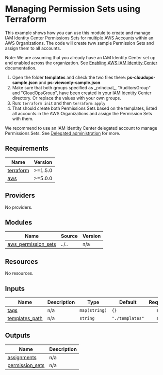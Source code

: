 <!-- BEGIN_TF_DOCS -->
# Managing Permission Sets using Terraform

This example shows how you can use this module to create and manage IAM Identity Center Permissions Sets for multiple AWS Accounts within an AWS Organizations. The code will create tww sample Permission Sets and assign them to all accounts.

Note: We are assuming that you already have an IAM Identity Center set up and enabled across the organization. See [Enabling AWS IAM Identity Center](https://docs.aws.amazon.com/singlesignon/latest/userguide/get-set-up-for-idc.html) documentation.

1. Open the folder **templates** and check the two files there: **ps-cloudops-sample.json** and **ps-viewonly-sample.json**
2. Make sure that both groups specified as \_principal\_, "AuditorsGroup" and "CloudOpsGroup", have been created in your IAM Identity Center directory. Or replace the values with your own groups.
3. Run: `terraform init` and then `terraform apply`
4. That should create both Permissions Sets based on the templates, listed all accounts in the AWS Organizations and assign the Permission Sets with them.

We recommend to use an IAM Identity Center delegated account to manage Permissions Sets. See [Delegated administration](https://docs.aws.amazon.com/singlesignon/latest/userguide/delegated-admin.html) for more.

## Requirements

| Name | Version |
|------|---------|
| <a name="requirement_terraform"></a> [terraform](#requirement\_terraform) | >=1.5.0 |
| <a name="requirement_aws"></a> [aws](#requirement\_aws) | >=5.0.0 |

## Providers

No providers.

## Modules

| Name | Source | Version |
|------|--------|---------|
| <a name="module_aws_permission_sets"></a> [aws\_permission\_sets](#module\_aws\_permission\_sets) | ../.. | n/a |

## Resources

No resources.

## Inputs

| Name | Description | Type | Default | Required |
|------|-------------|------|---------|:--------:|
| <a name="input_tags"></a> [tags](#input\_tags) | n/a | `map(string)` | `{}` | no |
| <a name="input_templates_path"></a> [templates\_path](#input\_templates\_path) | n/a | `string` | `"./templates"` | no |

## Outputs

| Name | Description |
|------|-------------|
| <a name="output_assignments"></a> [assignments](#output\_assignments) | n/a |
| <a name="output_permission_sets"></a> [permission\_sets](#output\_permission\_sets) | n/a |
<!-- END_TF_DOCS -->